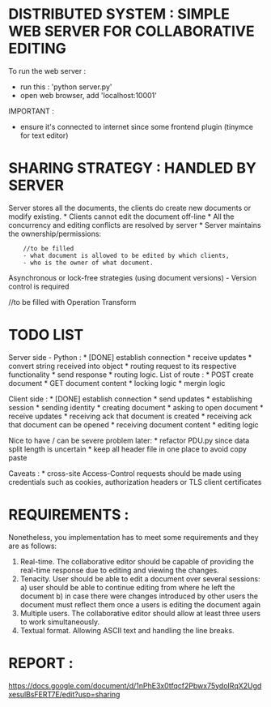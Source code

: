 # DISTRIBUTED SYSTEM : SIMPLE WEB SERVER FOR COLLABORATIVE EDITING

To run the web server : 
* run this : 'python server.py'
* open web browser, add 'localhost:10001'


IMPORTANT :
* ensure it's connected to internet since some frontend plugin (tinymce for text editor)


# SHARING STRATEGY : HANDLED BY SERVER

Server stores all the documents, the clients do create new documents or modify
existing.
	* Clients cannot edit the document off-line
	* All the concurrency and editing conflicts are resolved by server
	* Server maintains the ownership/permissions:

		//to be filled
		- what document is allowed to be edited by which clients,
		- who is the owner of what document.


Asynchronous or lock-free strategies (using document versions)
	- Version control is required

//to be filled with Operation Transform

# TODO LIST


Server side - Python :
	* [DONE] establish connection
	* receive updates
		* convert string received into object
		* routing request to its respective functionality
	* send response
	* routing logic. List of route : 
		* POST create document
		* GET document content
	* locking logic
	* mergin logic


Client side :
	* [DONE] establish connection 
	* send updates
		* establishing session
		* sending identity
		* creating document
		* asking to open document
	* receive updates
		* receiving ack that document is created
		* receiving ack that document can be opened
		* receiving document content
	* editing logic

Nice to have / can be severe problem later: 
	* refactor PDU.py since data split length is uncertain
	* keep all header file in one place to avoid copy paste

Caveats :
	* cross-site Access-Control requests should be made using credentials such as cookies, authorization headers or TLS client certificates

# REQUIREMENTS : 

Nonetheless, you implementation has to meet some requirements and they are as follows:
1. Real-time. The collaborative editor should be capable of providing the real-time response due to editing and viewing the changes.
2. Tenacity. User should be able to edit a document over several sessions:
	a) user should be able to continue editing from where he left the document
	b) in case there were changes introduced by other users the document must reflect them once a users is editing the document again
3. Multiple users. The collaborative editor should allow at least three users to work simultaneously.
4. Textual format. Allowing ASCII text and handling the line breaks.

# REPORT : 

https://docs.google.com/document/d/1nPhE3x0tfqcf2Pbwx75ydoIRqX2UgdxesulBsFERT7E/edit?usp=sharing
